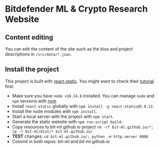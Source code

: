 # Bitdefender ML & Crypto Research Website


## Content editing

You can edit the content of the site such as the bios and project descriptions
in `/src/data/*.json`.


## Install the project

This project is built with
[react-static](https://github.com/nozzle/react-static "react-static - a progressive static site generator for React").
You might want to check their [tutorial](https://react-static.js.org/docs/concepts) first.

- Make sure you have `node v10.24.0` installed. You can manage `node` and `npm`
  versions with [nvm](https://github.com/creationix/nvm "Node Version Manager")
- Install `react-static` globally with `npm install -g react-static@5.9.12`.
- Install the node modules with `npm install`.
- Start a local server with the project with `npm start`.
- Generate the static website with `npm run-script build`.
- Copy resources to bit-ml.github.io project `rm -rf bit-ml.github.io/*; cp -r bit-ml/dist/* bit-ml.github.io/` 
- **TEST** changes: `cd bit-ml.github.io/; python -m http.server 8000`
- Commit in both repos: *bit-ml* and *bit-ml.github.io*
